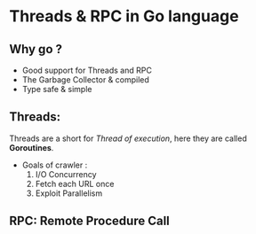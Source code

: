 # Threads & RPC in Go language

## Why go ?

* Good support for Threads and RPC
* The Garbage Collector & compiled
* Type safe & simple


## Threads:

Threads are a short for *Thread of execution*, here they are called **Goroutines**.


* Goals of crawler :
  1. I/O Concurrency 
  2. Fetch each URL once
  3. Exploit Parallelism

## RPC: Remote Procedure Call


